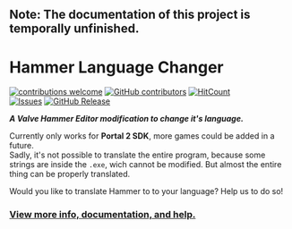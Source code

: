## Note: The documentation of this project is temporally unfinished.  

# Hammer Language Changer
[![contributions welcome](https://img.shields.io/badge/contributions-welcome-brightgreen.svg?style=flat)](https://github.com/L89David/HammerLanguageChanger/issues)
[![GitHub contributors](https://img.shields.io/github/contributors/L89David/HammerLanguageChanger?style=flat)]()
[![HitCount](http://hits.dwyl.com/L89David/HammerLanguageChanger.svg)](http://hits.dwyl.com/L89David/HammerLanguageChanger)  
[![Issues](https://img.shields.io/github/issues-raw/L89David/HammerLanguageChanger?maxAge=25000)](https://github.com/L89David/HammerLanguageChanger/issues) 
[![GitHub Release](https://img.shields.io/github/release/L89David/HammerLanguageChanger?style=flat)]()  



***A Valve Hammer Editor modification to change it's language.***

Currently only works for **Portal 2 SDK**, more games could be added in a future.  
Sadly, it's not possible to translate the entire program, because some strings are inside the `.exe`, wich cannot be modified. But almost the entire thing can be properly translated.

Would you like to translate Hammer to to your language? Help us to do so!

### **[View more info, documentation, and help.](https://github.com/L89David/HammerLanguageChanger/wiki/Home)**  
